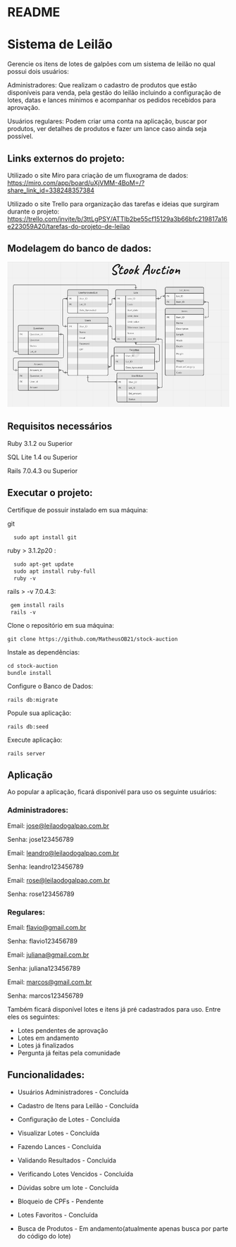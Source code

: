 # README
 
# Sistema de Leilão 


Gerencie os itens de lotes de galpões com um sistema de leilão no qual possui dois usuários: 

Administradores: Que realizam o cadastro de produtos que estão disponíveis para venda, pela gestão do leilão incluindo a configuração de lotes, datas e lances mínimos e acompanhar os  pedidos recebidos para aprovação.

Usuários regulares: Podem criar uma conta na aplicação, buscar por produtos, ver detalhes de produtos e fazer um lance caso ainda seja possível.

## Links externos do projeto: 

Utilizado o site Miro para criação de um fluxograma de dados:
 https://miro.com/app/board/uXjVMM-4BoM=/?share_link_id=338248357384

Utilizado o site Trello para organização das tarefas e ideias que surgiram durante o projeto:
 https://trello.com/invite/b/3ttLgPSY/ATTIb2be55cf15129a3b66bfc219817a16e223059A20/tarefas-do-projeto-de-leilao

## Modelagem do banco de dados: 
![Modelagem do banco de dados](app/assets/images/modelagem.png)


## Requisitos necessários

Ruby 3.1.2 ou Superior

SQL Lite 1.4 ou Superior

Rails 7.0.4.3 ou Superior

## Executar o projeto:
Certifique de possuir instalado em sua máquina:

git
```terminal
  sudo apt install git
```
ruby > 3.1.2p20 :
```terminal
  sudo apt-get update
  sudo apt install ruby-full
  ruby -v 
```

rails > -v 7.0.4.3: 
``` terminal
 gem install rails   
 rails -v
```

Clone o repositório em sua máquina:
``` terminal
git clone https://github.com/MatheusOB21/stock-auction
```

Instale as dependências:
``` terminal
cd stock-auction
bundle install
```

Configure o Banco de Dados:
``` terminal
rails db:migrate
```

Popule sua aplicação:
``` terminal
rails db:seed
```

Execute aplicação: 
``` terminal
rails server
```
## Aplicação

Ao popular a aplicação, ficará disponivél para uso os seguinte usuários: 

### Administradores:

Email: jose@leilaodogalpao.com.br

Senha: jose123456789

Email: leandro@leilaodogalpao.com.br

Senha: leandro123456789

Email: rose@leilaodogalpao.com.br

Senha: rose123456789

### Regulares:

Email: flavio@gmail.com.br

Senha: flavio123456789

Email: juliana@gmail.com.br

Senha: juliana123456789

Email: marcos@gmail.com.br

Senha: marcos123456789


Também ficará disponível lotes e itens já pré cadastrados para uso. Entre eles os seguintes:

- Lotes pendentes de aprovação
- Lotes em andamento
- Lotes já finalizados
- Pergunta já feitas pela comunidade


## Funcionalidades:
- Usuários Administradores - Concluída

- Cadastro de Itens para Leilão - Concluída

- Configuração de Lotes - Concluída

- Visualizar Lotes - Concluída

- Fazendo Lances - Concluída

- Validando Resultados - Concluída

- Verificando Lotes Vencidos - Concluída

- Dúvidas sobre um lote - Concluída

- Bloqueio de CPFs - Pendente

- Lotes Favoritos - Concluída

- Busca de Produtos - Em andamento(atualmente apenas busca por parte do código do lote)
